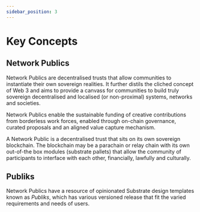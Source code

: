```yaml
---
sidebar_position: 3
---
```


# Key Concepts

## Network Publics
Network Publics are decentralised trusts that allow communities to instantiate their own sovereign realities. It further distils the cliched concept of Web 3 and  aims to provide a canvass for communities to build truly sovereign decentralised and localised (or non-proximal) systems, networks and societies. 

Network Publics enable the sustainable funding of creative contributions from borderless work forces, enabled through on-chain governance, curated proposals and an aligned value capture mechanism.

A Network Public is a decentralised trust that sits on its own sovereign blockchain. The blockchain may be a parachain or relay chain with its own out-of-the box modules (substrate pallets) that allow the community of participants to interface with each other, financially, lawfully and culturally.

## Publiks
Network Publics have a resource of opinionated Substrate design templates known as _Publiks_, which has various versioned release that fit the varied requirements and needs of users.

